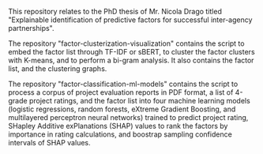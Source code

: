 This repository relates to the PhD thesis of Mr. Nicola Drago titled "Explainable identification of predictive factors for successful inter-agency partnerships".

The repository "factor-clusterization-visualization" contains the script to embed the factor list through TF-IDF or sBERT, to cluster the factor clusters with K-means, and to perform a bi-gram analysis. It also contains the factor list, and the clustering graphs.

The repository "factor-classification-ml-models" contains the script to process a corpus of project evaluation reports in PDF format, a list of 4-grade project ratings, and the factor list into four machine learning models (logistic regressions, random forests, eXtreme Gradient Boosting, and multilayered perceptron neural networks) trained to predict project rating, SHapley Additive exPlanations (SHAP) values to rank the factors by importance in rating calculations, and boostrap sampling confidence intervals of SHAP values.
